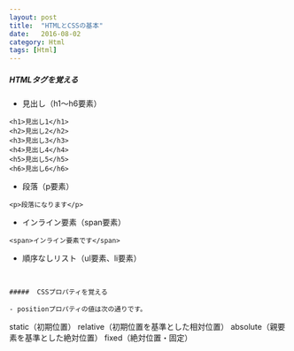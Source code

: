 ```yaml
---
layout: post
title:  "HTMLとCSSの基本"
date:   2016-08-02
category: Html
tags: [Html]
---
```


##### HTMLタグを覚える

- 見出し（h1〜h6要素）  

~~~
<h1>見出し1</h1>
<h2>見出し2</h2>
<h3>見出し3</h3>
<h4>見出し4</h4>
<h5>見出し5</h5>
<h6>見出し6</h6>
~~~

-  段落（p要素）

~~~
<p>段落になります</p>
~~~

- インライン要素（span要素）

~~~
<span>インライン要素です</span>
~~~


-  順序なしリスト（ul要素、li要素）

~~~


#####  CSSプロパティを覚える

- positionプロパティの値は次の通りです。   

~~~
  static（初期位置）
  relative（初期位置を基準とした相対位置）
  absolute（親要素を基準とした絶対位置）
  fixed（絶対位置・固定）
~~~